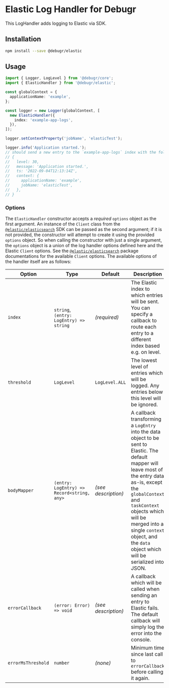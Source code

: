 Elastic Log Handler for Debugr
=========================

This LogHandler adds logging to Elastic via SDK.

## Installation

```bash
npm install --save @debugr/elastic
```

## Usage

```typescript
import { Logger, LogLevel } from '@debugr/core';
import { ElasticHandler } from '@debugr/elastic';

const globalContext = {
  applicationName: 'example',
};

const logger = new Logger(globalContext, [
  new ElasticHandler({
    index: 'example-app-logs',
  }),
]);

logger.setContextProperty('jobName', 'elasticTest');

logger.info('Application started.');
// should send a new entry to the `example-app-logs` index with the following content:
// {
//   level: 30,
//   message: 'Application started.',
//   ts: '2022-09-04T12:13:14Z',
//   context: {
//     applicationName: 'example',
//     jobName: 'elasticTest',
//   },
// }
```

### Options

The `ElasticHandler` constructor accepts a *required* `options` object as the first argument.
An instance of the `Client` class from the [`@elastic/elasticsearch`] SDK can be passed as the second
argument; if it is not provided, the constructor will attempt to create it using the provided `options`
object. So when calling the constructor with just a single argument, the `options` object is a union
of the log handler options defined here and the Elastic `Client` options.  See the [`@elastic/elasticsearch`]
package documentations for the available `Client` options. The available options of the handler itself
are as follows:

| Option             | Type                                       | Default             | Description                                                                                                                                                                                                                                                                                                      |
|--------------------|--------------------------------------------|---------------------|------------------------------------------------------------------------------------------------------------------------------------------------------------------------------------------------------------------------------------------------------------------------------------------------------------------|
| `index`            | `string`, `(entry: LogEntry) => string`    | _(required)_        | The Elastic index to which entries will be sent. You can specify a callback to route each entry to a different index based e.g. on level.                                                                                                                                                                        |
| `threshold`        | `LogLevel`                                 | `LogLevel.ALL`      | The lowest level of entries which will be logged. Any entries below this level will be ignored.                                                                                                                                                                                                                  |
| `bodyMapper`       | `(entry: LogEntry) => Record<string, any>` | _(see description)_ | A callback transforming a `LogEntry` into the data object to be sent to Elastic. The default mapper will leave most of the entry data as-is, except the `globalContext` and `taskContext` objects which will be merged into a single `context` object, and the `data` object which will be serialized into JSON. |
| `errorCallback`    | `(error: Error) => void`                   | _(see description)_ | A callback which will be called when sending an entry to Elastic fails. The default callback will simply log the error into the console.                                                                                                                                                                         |
| `errorMsThreshold` | `number`                                   | _(none)_            | Minimum time since last call to `errorCallback` before calling it again.                                                                                                                                                                                                                                         |

[`@elastic/elasticsearch`]: https://www.npmjs.com/package/@elastic/elasticsearch
